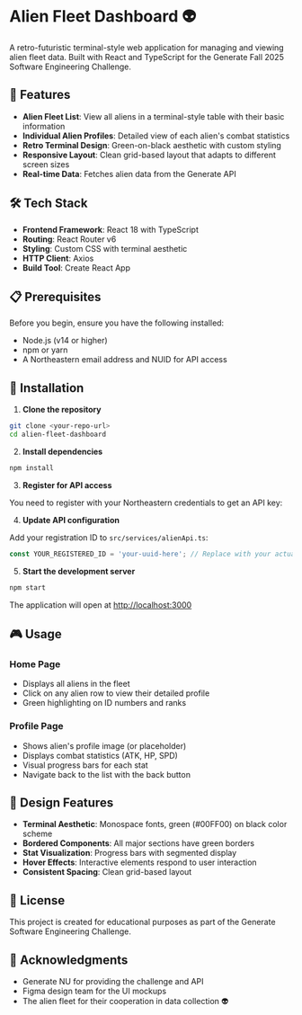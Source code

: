 # Alien Fleet Dashboard 👽

A retro-futuristic terminal-style web application for managing and viewing alien fleet data. Built with React and TypeScript for the Generate Fall 2025 Software Engineering Challenge.

## 🚀 Features

- **Alien Fleet List**: View all aliens in a terminal-style table with their basic information
- **Individual Alien Profiles**: Detailed view of each alien's combat statistics
- **Retro Terminal Design**: Green-on-black aesthetic with custom styling
- **Responsive Layout**: Clean grid-based layout that adapts to different screen sizes
- **Real-time Data**: Fetches alien data from the Generate API

## 🛠️ Tech Stack

- **Frontend Framework**: React 18 with TypeScript
- **Routing**: React Router v6
- **Styling**: Custom CSS with terminal aesthetic
- **HTTP Client**: Axios
- **Build Tool**: Create React App

## 📋 Prerequisites

Before you begin, ensure you have the following installed:
- Node.js (v14 or higher)
- npm or yarn
- A Northeastern email address and NUID for API access

## 🔧 Installation

1. **Clone the repository**
```bash
git clone <your-repo-url>
cd alien-fleet-dashboard
```

2. **Install dependencies**
```bash
npm install
```

3. **Register for API access**

You need to register with your Northeastern credentials to get an API key:

4. **Update API configuration**

Add your registration ID to `src/services/alienApi.ts`:
```typescript
const YOUR_REGISTERED_ID = 'your-uuid-here'; // Replace with your actual ID
```

5. **Start the development server**
```bash
npm start
```

The application will open at [http://localhost:3000](http://localhost:3000)

## 🎮 Usage

### Home Page
- Displays all aliens in the fleet
- Click on any alien row to view their detailed profile
- Green highlighting on ID numbers and ranks

### Profile Page
- Shows alien's profile image (or placeholder)
- Displays combat statistics (ATK, HP, SPD)
- Visual progress bars for each stat
- Navigate back to the list with the back button

## 🎨 Design Features

- **Terminal Aesthetic**: Monospace fonts, green (#00FF00) on black color scheme
- **Bordered Components**: All major sections have green borders
- **Stat Visualization**: Progress bars with segmented display
- **Hover Effects**: Interactive elements respond to user interaction
- **Consistent Spacing**: Clean grid-based layout

## 📄 License

This project is created for educational purposes as part of the Generate Software Engineering Challenge.

## 🙏 Acknowledgments

- Generate NU for providing the challenge and API
- Figma design team for the UI mockups
- The alien fleet for their cooperation in data collection 👽
